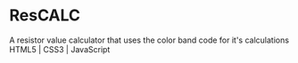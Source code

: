# ResCALC
A resistor value calculator that uses the color band code for it's calculations 
HTML5 | CSS3 | JavaScript 
